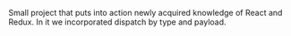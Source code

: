 Small project that puts into action newly acquired knowledge of React and Redux. In it we incorporated dispatch by type and payload. 

